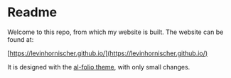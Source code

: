 # Readme

Welcome to this repo, from which my website is built. The website can be found at:

  [https://levinhornischer.github.io/](https://levinhornischer.github.io/)

It is designed with the [al-folio theme](https://github.com/alshedivat/al-folio), with only small changes.
